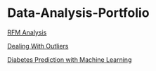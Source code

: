 # Data-Analysis-Portfolio


[RFM Analysis](https://github.com/gizemorhn/Portfolio-projects/blob/main/RFM_Analysis.ipynb)


[Dealing With Outliers](https://github.com/gizemorhn/Portfolio-projects/blob/main/Dealing_With_Outliers.ipynb)

[Diabetes Prediction with Machine Learning](https://github.com/gizemorhn/Portfolio-projects/blob/main/Diabetes_Prediction_with_Machine_Learning.ipynb)
